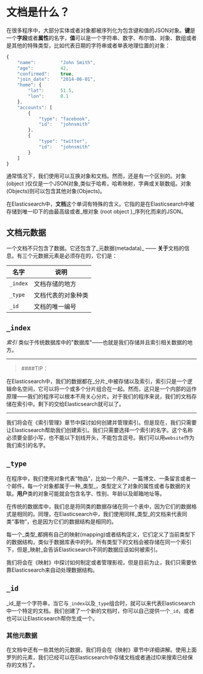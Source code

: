 # 文档是什么？

在很多程序中，大部分实体或者对象都被序列化为包含键和值的JSON对象。**键**是一个**字段**或者**属性**的名字，**值**可以是一个字符串、数字、布尔值、对象、数组或者是其他的特殊类型，比如代表日期的字符串或者单表地理位置的对象：

```js
{
    "name":         "John Smith",
    "age":          42,
    "confirmed":    true,
    "join_date":    "2014-06-01",
    "home": {
        "lat":      51.5,
        "lon":      0.1
    },
    "accounts": [
        {
            "type": "facebook",
            "id":   "johnsmith"
        },
        {
            "type": "twitter",
            "id":   "johnsmith"
        }
    ]
}
```
通常情况下，我们使用可以互换对象和文档。然而，还是有一个区别的。对象(object )仅仅是一个JSON对象,类似于哈希，哈希映射，字典或关联数组。对象(Objects)则可以包含其他对象(Objects)。

在Elasticsearch中，**文档**这个单词有特殊的含义。它指的是在Elasticsearch中被存储到唯一ID下的由最高级或者_根对象 (root object )_序列化而来的JSON。



## 文档元数据

一个文档不只包含了数据。它还包含了_元数据(metadata)_ —— **关于**文档的信息。有三个元数据元素是必须存在的，它们是：

| 名字 | 说明 |
| -- | -- |
| `_index` | 文档存储的地方 |
| `_type` | 文档代表的对象种类 |
| `_id` | 文档的唯一编号 |


## `_index`

_索引_ 类似于传统数据库中的"数据库"——也就是我们存储并且索引相关数据的地方。

***
> ####TIP：

在Elasticsearch中，我们的数据都在_分片_中被存储以及索引，索引只是一个逻辑命名空间，它可以将一个或多个分片组合在一起。然而，这只是一个内部的运作原理——我们的程序可以根本不用关心分片。对于我们的程序来说，我们的文档存储在索引中。剩下的交给Elasticsearch就可以了。
***

我们将会在《索引管理》章节中探讨如何创建并管理索引。但是现在，我们只需要让Elasticsearch帮助我们创建索引。我们只需要选择一个索引的名字。这个名称必须要全部小写，也不能以下划线开头，不能包含逗号。我们可以用`website`作为我们索引的名字。

## `_type`

在程序中，我们使用对象代表“物品”，比如一个用户、一篇博文、一条留言或者一个邮件。每一个对象都属于一种_类型_，类型定义了对象的属性或者与数据的关联。**用户**类的对象可能就会包含名字、性别、年龄以及邮箱地址等。

在传统的数据库中，我们总是将同类的数据存储在同一个表中，因为它们的数据格式是相同的。同理，在Elasticsearch中，我们使用同样_类型_的文档来代表同类“事物”，也是因为它们的数据结构是相同的。

每一个_类型_都拥有自己的映射(mapping)或者结构定义，它们定义了当前类型下的数据结构，类似于数据库表中的列。所有类型下的文档会被存储在同一个索引下，但是_映射_会告诉Elasticsearch不同的数据应该如何被索引。

我们将会在《映射》中探讨如何制定或者管理影视，但是目前为止，我们只需要依靠Elasticsearch来自动处理数据结构。


## `_id`

_id_是一个字符串，当它与`_index`以及`_type`组合时，就可以来代表Elasticsearch中一个特定的文档。我们创建了一个新的文档时，你可以自己提供一个`_id`，或者也可以让Elasticsearch帮你生成一个。

### 其他元数据

在文档中还有一些其他的元数据，我们将会在《映射》章节中详细讲解。使用上面罗列的元素，我们已经可以在Elasticsearch中存储文档或者通过ID来搜索已经保存的文档了。
